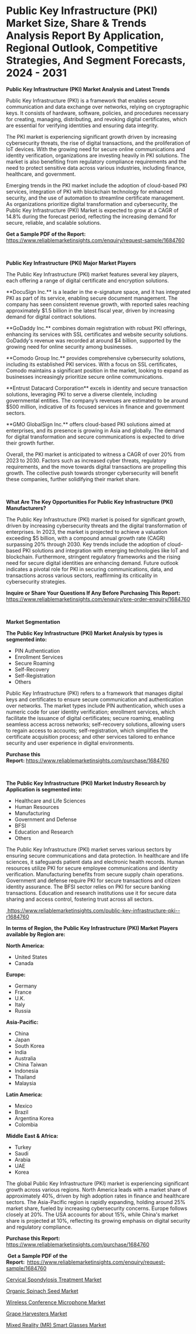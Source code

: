 <p><h1>Public Key Infrastructure (PKI) Market Size, Share & Trends Analysis Report By Application, Regional Outlook, Competitive Strategies, And Segment Forecasts, 2024 - 2031</h1></p><p><strong>Public Key Infrastructure (PKI) Market Analysis and Latest Trends</strong></p>
<p><p>Public Key Infrastructure (PKI) is a framework that enables secure communication and data exchange over networks, relying on cryptographic keys. It consists of hardware, software, policies, and procedures necessary for creating, managing, distributing, and revoking digital certificates, which are essential for verifying identities and ensuring data integrity.</p><p>The PKI market is experiencing significant growth driven by increasing cybersecurity threats, the rise of digital transactions, and the proliferation of IoT devices. With the growing need for secure online communications and identity verification, organizations are investing heavily in PKI solutions. The market is also benefiting from regulatory compliance requirements and the need to protect sensitive data across various industries, including finance, healthcare, and government.</p><p>Emerging trends in the PKI market include the adoption of cloud-based PKI services, integration of PKI with blockchain technology for enhanced security, and the use of automation to streamline certificate management. As organizations prioritize digital transformation and cybersecurity, the Public Key Infrastructure (PKI) Market is expected to grow at a CAGR of 14.8% during the forecast period, reflecting the increasing demand for secure, reliable, and scalable solutions.</p></p>
<p><strong>Get a Sample PDF of the Report:&nbsp;</strong> <a href="https://www.reliablemarketinsights.com/enquiry/request-sample/1684760?utm_campaign=1355&utm_medium=2&utm_source=Github&utm_content=ia&utm_term=16102024&utm_id=public-key-infrastructure-pki">https://www.reliablemarketinsights.com/enquiry/request-sample/1684760</a></p>
<p>&nbsp;</p>
<p><strong>Public Key Infrastructure (PKI) Major Market Players</strong></p>
<p><p>The Public Key Infrastructure (PKI) market features several key players, each offering a range of digital certificate and encryption solutions. </p><p>**DocuSign Inc.** is a leader in the e-signature space, and it has integrated PKI as part of its service, enabling secure document management. The company has seen consistent revenue growth, with reported sales reaching approximately $1.5 billion in the latest fiscal year, driven by increasing demand for digital contract solutions.</p><p>**GoDaddy Inc.** combines domain registration with robust PKI offerings, enhancing its services with SSL certificates and website security solutions. GoDaddy's revenue was recorded at around $4 billion, supported by the growing need for online security among businesses.</p><p>**Comodo Group Inc.** provides comprehensive cybersecurity solutions, including its established PKI services. With a focus on SSL certificates, Comodo maintains a significant position in the market, looking to expand as businesses increasingly prioritize secure online communications.</p><p>**Entrust Datacard Corporation** excels in identity and secure transaction solutions, leveraging PKI to serve a diverse clientele, including governmental entities. The company’s revenues are estimated to be around $500 million, indicative of its focused services in finance and government sectors.</p><p>**GMO GlobalSign Inc.** offers cloud-based PKI solutions aimed at enterprises, and its presence is growing in Asia and globally. The demand for digital transformation and secure communications is expected to drive their growth further.</p><p>Overall, the PKI market is anticipated to witness a CAGR of over 20% from 2023 to 2030. Factors such as increased cyber threats, regulatory requirements, and the move towards digital transactions are propelling this growth. The collective push towards stronger cybersecurity will benefit these companies, further solidifying their market share.</p></p>
<p>&nbsp;</p>
<p><strong>What Are The Key Opportunities For Public Key Infrastructure (PKI) Manufacturers?</strong></p>
<p><p>The Public Key Infrastructure (PKI) market is poised for significant growth, driven by increasing cybersecurity threats and the digital transformation of enterprises. In 2023, the market is projected to achieve a valuation exceeding $5 billion, with a compound annual growth rate (CAGR) surpassing 20% through 2030. Key trends include the adoption of cloud-based PKI solutions and integration with emerging technologies like IoT and blockchain. Furthermore, stringent regulatory frameworks and the rising need for secure digital identities are enhancing demand. Future outlook indicates a pivotal role for PKI in securing communications, data, and transactions across various sectors, reaffirming its criticality in cybersecurity strategies.</p></p>
<p><strong>Inquire or Share Your Questions If Any Before Purchasing This Report:</strong> <a href="https://www.reliablemarketinsights.com/enquiry/pre-order-enquiry/1684760?utm_campaign=1355&utm_medium=2&utm_source=Github&utm_content=ia&utm_term=16102024&utm_id=public-key-infrastructure-pki">https://www.reliablemarketinsights.com/enquiry/pre-order-enquiry/1684760</a></p>
<p>&nbsp;</p>
<p><strong>Market Segmentation</strong></p>
<p><strong>The Public Key Infrastructure (PKI) Market Analysis by types is segmented into:</strong></p>
<p><ul><li>PIN Authentication</li><li>Enrollment Services</li><li>Secure Roaming</li><li>Self-Recovery</li><li>Self-Registration</li><li>Others</li></ul></p>
<p><p>Public Key Infrastructure (PKI) refers to a framework that manages digital keys and certificates to ensure secure communication and authentication over networks. The market types include PIN authentication, which uses a numeric code for user identity verification; enrollment services, which facilitate the issuance of digital certificates; secure roaming, enabling seamless access across networks; self-recovery solutions, allowing users to regain access to accounts; self-registration, which simplifies the certificate acquisition process; and other services tailored to enhance security and user experience in digital environments.</p></p>
<p><strong>Purchase this Report:&nbsp;</strong><a href="https://www.reliablemarketinsights.com/purchase/1684760?utm_campaign=1355&utm_medium=2&utm_source=Github&utm_content=ia&utm_term=16102024&utm_id=public-key-infrastructure-pki">https://www.reliablemarketinsights.com/purchase/1684760</a></p>
<p>&nbsp;</p>
<p><strong>The Public Key Infrastructure (PKI) Market Industry Research by Application is segmented into:</strong></p>
<p><ul><li>Healthcare and Life Sciences</li><li>Human Resources</li><li>Manufacturing</li><li>Government and Defense</li><li>BFSI</li><li>Education and Research</li><li>Others</li></ul></p>
<p><p>The Public Key Infrastructure (PKI) market serves various sectors by ensuring secure communications and data protection. In healthcare and life sciences, it safeguards patient data and electronic health records. Human resources utilize PKI for secure employee communications and identity verification. Manufacturing benefits from secure supply chain operations. Government and defense require PKI for secure transactions and citizen identity assurance. The BFSI sector relies on PKI for secure banking transactions. Education and research institutions use it for secure data sharing and access control, fostering trust across all sectors.</p></p>
<p><a href="https://www.reliablemarketinsights.com/public-key-infrastructure-pki--r1684760?utm_campaign=1355&utm_medium=2&utm_source=Github&utm_content=ia&utm_term=16102024&utm_id=public-key-infrastructure-pki">&nbsp;https://www.reliablemarketinsights.com/public-key-infrastructure-pki--r1684760</a></p>
<p><strong>In terms of Region, the Public Key Infrastructure (PKI) Market Players available by Region are:</strong></p>
<p>
    <p> <strong> North America: </strong>
        <ul>
            <li>United States</li>
            <li>Canada</li>
        </ul>
        </p> 
    <p> <strong> Europe: </strong>
        <ul>
            <li>Germany</li>
            <li>France</li>
            <li>U.K.</li>
            <li>Italy</li>
            <li>Russia</li>
        </ul>
        </p> 
    <p> <strong> Asia-Pacific: </strong>
        <ul>
            <li>China</li>
            <li>Japan</li>
            <li>South Korea</li>
            <li>India</li>
            <li>Australia</li>
            <li>China Taiwan</li>
            <li>Indonesia</li>
            <li>Thailand</li>
            <li>Malaysia</li>
        </ul>
        </p> 
    <p> <strong> Latin America: </strong>
        <ul>
            <li>Mexico</li>
            <li>Brazil</li>
            <li>Argentina Korea</li>
            <li>Colombia</li>
        </ul>
        </p> 
    <p> <strong> Middle East & Africa: </strong>
        <ul>
            <li>Turkey</li>
            <li>Saudi</li>
            <li>Arabia</li>
            <li>UAE</li>
            <li>Korea</li>
        </ul>
    </p>
    </p>
<p><p>The global Public Key Infrastructure (PKI) market is experiencing significant growth across various regions. North America leads with a market share of approximately 40%, driven by high adoption rates in finance and healthcare sectors. The Asia-Pacific region is rapidly expanding, holding around 25% market share, fueled by increasing cybersecurity concerns. Europe follows closely at 20%. The USA accounts for about 15%, while China's market share is projected at 10%, reflecting its growing emphasis on digital security and regulatory compliance.</p></p>
<p><strong>Purchase this Report: </strong><a href="https://www.reliablemarketinsights.com/purchase/1684760?utm_campaign=1355&utm_medium=2&utm_source=Github&utm_content=ia&utm_term=16102024&utm_id=public-key-infrastructure-pki">https://www.reliablemarketinsights.com/purchase/1684760</a></p>
<p>&nbsp;<strong>Get a Sample PDF of the Report:&nbsp;&nbsp;</strong><a href="https://www.reliablemarketinsights.com/enquiry/request-sample/1684760?utm_campaign=1355&utm_medium=2&utm_source=Github&utm_content=ia&utm_term=16102024&utm_id=public-key-infrastructure-pki">https://www.reliablemarketinsights.com/enquiry/request-sample/1684760</a></p>
<p><strong></strong></p>
<p><p><a href="https://www.linkedin.com/pulse/cervical-spondylosis-treatment-market-research-report-forecast-aszbc?trk=public_post_embed_feed-article-content&utm_campaign=1355&utm_medium=2&utm_source=Github&utm_content=ia&utm_term=16102024&utm_id=public-key-infrastructure-pki">Cervical Spondylosis Treatment Market</a></p><p><a href="https://www.linkedin.com/pulse/organic-spinach-seed-market-essentials-key-players-demand-drivers-5687f?utm_campaign=1355&utm_medium=2&utm_source=Github&utm_content=ia&utm_term=16102024&utm_id=public-key-infrastructure-pki">Organic Spinach Seed Market</a></p><p><a href="https://www.linkedin.com/pulse/influencing-factors-wireless-conference-microphone-market-insights-c5whf?utm_campaign=1355&utm_medium=2&utm_source=Github&utm_content=ia&utm_term=16102024&utm_id=public-key-infrastructure-pki">Wireless Conference Microphone Market</a></p><p><a href="https://www.linkedin.com/pulse/grape-harvesters-market-size-segmentation-trends-growth-shkgc?trk=public_post_embed_feed-article-content&utm_campaign=1355&utm_medium=2&utm_source=Github&utm_content=ia&utm_term=16102024&utm_id=public-key-infrastructure-pki">Grape Harvesters Market</a></p><p><a href="https://www.linkedin.com/pulse/investment-opportunities-mixed-reality-mr-smart-glasses-sector-hwjpc?trk=public_post_embed_feed-article-content&utm_campaign=1355&utm_medium=2&utm_source=Github&utm_content=ia&utm_term=16102024&utm_id=public-key-infrastructure-pki">Mixed Reality (MR) Smart Glasses Market</a></p></p>